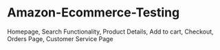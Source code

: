 # Amazon-Ecommerce-Testing
Homepage, Search Functionality, Product Details, Add to cart, Checkout, Orders Page, Customer Service Page
